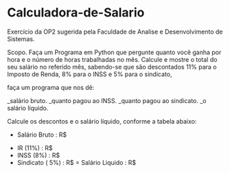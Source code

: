 # Calculadora-de-Salario
Exercício da OP2 sugerida pela Faculdade de Analise e Desenvolvimento de Sistemas. 

Scopo.
Faça um Programa em Python que pergunte quanto você ganha por hora e o número de 
horas trabalhadas no mês. Calcule e mostre o total do seu salário no referido mês, 
sabendo-se que são descontados 11% para o Imposto de Renda, 8% para o INSS e 5%
para o sindicato, 

faça um programa que nos dê:

_salário bruto.
_quanto pagou ao INSS.
_quanto pagou ao sindicato.
_o salário líquido.

Calcule os descontos e o salário líquido, conforme a tabela abaixo:
+ Salário Bruto : R$
- IR (11%) : R$
- INSS (8%) : R$
- Sindicato ( 5%) : R$
= Salário Liquido : R$
